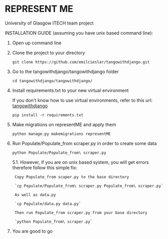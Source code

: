 # REPRESENT ME
University of Glasgow ITECH team project


INSTALLATION GUIDE (assuming you have unix based command line):

1. Open up command line
2. Clone the project to your directory 

   `git clone https://github.com/emilcieslar/tangowithdjango.git`
   
3. Go to the tangowithdjango/tangowithdjango folder

   `cd tangowithdjango/tangowithdjango/`

3. Install requirements.txt to your new virtual environment 
   
   If you don't know how to use virtual environments, refer to this url: [tangowithdjango](http://www.tangowithdjango.com/book17/chapters/requirements.html#virtual-environments)

   `pip install -r requirements.txt`
   
4. Make migrations on representME and apply them 
   
   `python manage.py makemigrations representME`

5. Run Populate/Populate_from scraper.py in order to create some data

   `python Populate/Populate_from\ scraper.py`
   
   5.1. However, if you are on unix based system, you will get errors therefore follow this simple fix:
   
        Copy Populate_from scaper.py to the base directory
        
        `cp Populate/Populate_from\ scraper.py Populate_from\ scraper.py`
        
        As well as data.py
        
        `cp Populate/data.py data.py`
        
        Then run Populate_from scraper.py from your base directory
        
        `python Populate_from\ scraper.py`
   
6. You are good to go
